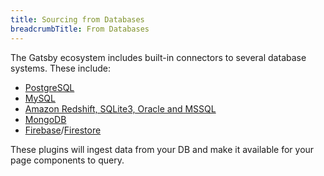 ```yaml
---
title: Sourcing from Databases
breadcrumbTitle: From Databases
---
```


The Gatsby ecosystem includes built-in connectors to several database systems. These include:

- [PostgreSQL](/packages/gatsby-source-pg/?=pg)
- [MySQL](/packages/gatsby-source-mysql/?=mysql)
- [Amazon Redshift, SQLite3, Oracle and MSSQL](https://github.com/mrfunnyshoes/gatsby-source-sql)
- [MongoDB](/packages/gatsby-source-mongodb/)
- [Firebase](/packages/gatsby-source-firebase/)/[Firestore](/packages/gatsby-source-firestore/)

These plugins will ingest data from your DB and make it available for your page components to query.
